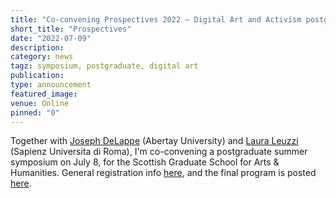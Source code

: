 ```yaml
---
title: "Co-convening Prospectives 2022 – Digital Art and Activism postgraduate symposium"
short_title: "Prospectives"
date: "2022-07-09"
description:
category: news
tagz: symposium, postgraduate, digital art
publication:
type: announcement
featured_image:
venue: Online
pinned: "0"
---
```


Together with [Joseph DeLappe](https://www.abertay.ac.uk/staff-search/professor-joseph-de-lappe/) (Abertay University) and [Laura Leuzzi](https://www.lettere.uniroma1.it/users/laura-leuzzi) (Sapienz Universita di Roma), I'm co-convening a postgraduate summer symposium on July 8, for the Scottish Graduate School for Arts & Humanities. General registration info [here](https://www.sgsah.ac.uk/global-connects-2022/friday-sessions/headline_853422_en.html), and the final program is posted [here](https://www.sgsah.ac.uk/media/Media_856318_smxx.pdf).
